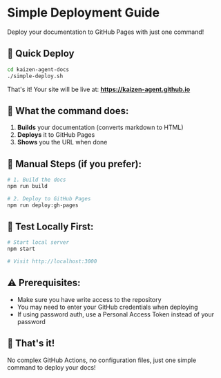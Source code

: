 # Simple Deployment Guide

Deploy your documentation to GitHub Pages with just one command!

## 🚀 Quick Deploy

```bash
cd kaizen-agent-docs
./simple-deploy.sh
```

That's it! Your site will be live at: **https://kaizen-agent.github.io**

## 📝 What the command does:

1. **Builds** your documentation (converts markdown to HTML)
2. **Deploys** it to GitHub Pages
3. **Shows** you the URL when done

## 🔧 Manual Steps (if you prefer):

```bash
# 1. Build the docs
npm run build

# 2. Deploy to GitHub Pages
npm run deploy:gh-pages
```

## 🧪 Test Locally First:

```bash
# Start local server
npm start

# Visit http://localhost:3000
```

## ⚠️ Prerequisites:

- Make sure you have write access to the repository
- You may need to enter your GitHub credentials when deploying
- If using password auth, use a Personal Access Token instead of your password

## 🎯 That's it!

No complex GitHub Actions, no configuration files, just one simple command to deploy your docs! 